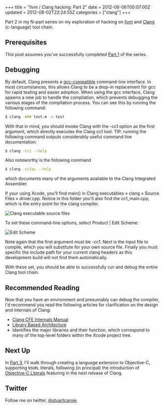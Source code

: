 +++
title = "llvm / Clang hacking: Part 2"
date = 2012-06-06T00:07:00Z
updated = 2012-08-02T22:24:55Z
categories = ["clang"]
+++

Part 2 in my N-part series on my exploration of hacking on [llvm](http://llvm.org) and [Clang](http://clang.llvm.org) (c-language) tool chain.

## Prerequisites

This post assumes you've successfully completed [Part 1](/post/clang/llvm--clang-hacking-part-1/) of the series.  

## Debugging

By default, Clang presents a [gcc-compatible](http://clang.llvm.org/docs/DriverInternals.html#gcccompat) command-line interface.  In most circumstances, this allows Clang to be a drop-in replacement for gcc for rapid testing and easier adoption.  When using the gcc interface, Clang spawns a new job to handle the compilation, which prevents debugging the various stages of the compilation process.  You can see this by running the following command:

```sh
$ clang -### test.m -o test
```

With that in mind, you should invoke Clang with the -cc1 option as the first argument, which directly executes the Clang cc1 tool.  TIP: running the following command outputs considerably useful command line documentation:

```sh
$ clang -cc1 --help
```

Also noteworthy is the following command

```sh
$ clang -cc1as --help
```

which documents many of the arguments available to the Clang Integrated Assembler.

If your using Xcode, you'll find main() in Clang executables » clang » Source Files » driver.cpp.  Notice in this folder you'll also find the cc1_main.cpp, which is the entry point for the clang compiler. 

![Clang executable source files](http://lh4.ggpht.com/-0Sq4-kkOw_c/T879Zwl628I/AAAAAAAAA6Q/GOrL03TypjA/clang_executable_source_files.png?imgmax=800 "clang_executable_source_files.png")

To set these command-line options, select Product | Edit Scheme:

![Edit Scheme](http://lh6.ggpht.com/-2I4WW8JChMM/T88BxYWtJkI/AAAAAAAAA6c/uAjsTKWSKyI/edit_scheme_to_set_arguments.png?imgmax=800 "edit_scheme_to_set_arguments.png")

Note again that the first argument must be -cc1\.  Next is the input file to compile, which you will substitute for your own source file.  Finally you must specific the include path for your current clang headers as this development build will not find them automatically.

With these set, you should be able to successfully run and debug the entire Clang tool chain.

## Recommended Reading

Now that you have an environment and presumably can debug the compiler, I'd recommend you read the following articles for clarification on the design and internals of Clang:

*   [Clang CFE Internals Manual](http://clang.llvm.org/docs/InternalsManual.html)
*   [Library Based Architecture](http://clang.llvm.org/features.html#libraryarch)
*   Identifies the major libraries and their function, which correspond to many of the top-level folders within the Xcode project tree.

## Next Up

In [Part 3](/post/llvm--clang-hacking-part-3), I'll walk through creating a language extension to Objective-C, supporting `NSURL` literals, following (in principal) the introduction of [Objective-C Literals](http://clang.llvm.org/docs/ObjectiveCLiterals.html) featuring in the next release of Clang.

## Twitter

Follow me on twitter, [@stuartcarnie](http://twitter.com/stuartcarnie).
